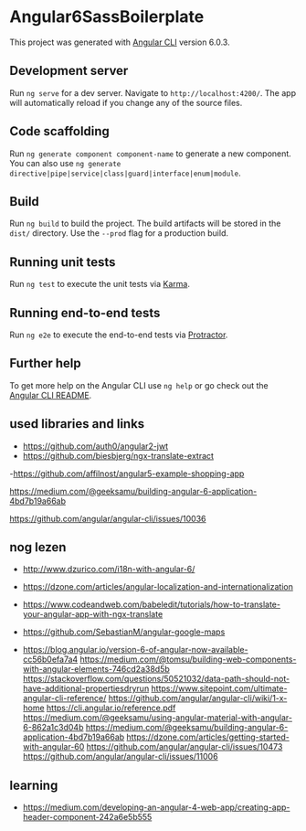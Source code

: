 # Angular6SassBoilerplate

This project was generated with [Angular CLI](https://github.com/angular/angular-cli) version 6.0.3.

## Development server

Run `ng serve` for a dev server. Navigate to `http://localhost:4200/`. The app will automatically reload if you change any of the source files.

## Code scaffolding

Run `ng generate component component-name` to generate a new component. You can also use `ng generate directive|pipe|service|class|guard|interface|enum|module`.

## Build

Run `ng build` to build the project. The build artifacts will be stored in the `dist/` directory. Use the `--prod` flag for a production build.

## Running unit tests

Run `ng test` to execute the unit tests via [Karma](https://karma-runner.github.io).

## Running end-to-end tests

Run `ng e2e` to execute the end-to-end tests via [Protractor](http://www.protractortest.org/).

## Further help

To get more help on the Angular CLI use `ng help` or go check out the [Angular CLI README](https://github.com/angular/angular-cli/blob/master/README.md).

## used libraries and links

- https://github.com/auth0/angular2-jwt
- https://github.com/biesbjerg/ngx-translate-extract

-https://github.com/affilnost/angular5-example-shopping-app

https://medium.com/@geeksamu/building-angular-6-application-4bd7b19a66ab

https://github.com/angular/angular-cli/issues/10036

## nog lezen

- http://www.dzurico.com/i18n-with-angular-6/
- https://dzone.com/articles/angular-localization-and-internationalization
- https://www.codeandweb.com/babeledit/tutorials/how-to-translate-your-angular-app-with-ngx-translate
- https://github.com/SebastianM/angular-google-maps


- https://blog.angular.io/version-6-of-angular-now-available-cc56b0efa7a4
https://medium.com/@tomsu/building-web-components-with-angular-elements-746cd2a38d5b
https://stackoverflow.com/questions/50521032/data-path-should-not-have-additional-propertiesdryrun
https://www.sitepoint.com/ultimate-angular-cli-reference/
https://github.com/angular/angular-cli/wiki/1-x-home
https://cli.angular.io/reference.pdf
https://medium.com/@geeksamu/using-angular-material-with-angular-6-862a1c3d04b
https://medium.com/@geeksamu/building-angular-6-application-4bd7b19a66ab
https://dzone.com/articles/getting-started-with-angular-60
https://github.com/angular/angular-cli/issues/10473
https://github.com/angular/angular-cli/issues/11006

## learning

- https://medium.com/developing-an-angular-4-web-app/creating-app-header-component-242a6e5b555
